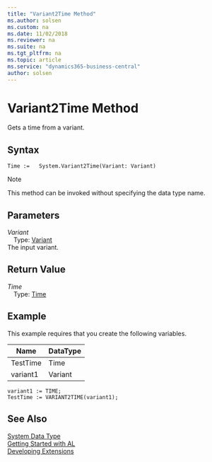 ```yaml
---
title: "Variant2Time Method"
ms.author: solsen
ms.custom: na
ms.date: 11/02/2018
ms.reviewer: na
ms.suite: na
ms.tgt_pltfrm: na
ms.topic: article
ms.service: "dynamics365-business-central"
author: solsen
---
```

[//]: # (START>DO_NOT_EDIT)
[//]: # (IMPORTANT:Do not edit any of the content between here and the END>DO_NOT_EDIT.)
[//]: # (Any modifications should be made in the .xml files in the ModernDev repo.)
# Variant2Time Method
Gets a time from a variant.

## Syntax
```
Time :=   System.Variant2Time(Variant: Variant)
```
> [!NOTE]  
> This method can be invoked without specifying the data type name.  
## Parameters
*Variant*  
&emsp;Type: [Variant](../variant/variant-data-type.md)  
The input variant.  


## Return Value
*Time*  
&emsp;Type: [Time](../time/time-data-type.md)  
  


[//]: # (IMPORTANT: END>DO_NOT_EDIT)

## Example  
 This example requires that you create the following variables.  

|Name|DataType|  
|----------|--------------|  
|TestTime|Time|  
|variant1|Variant|  

```  
variant1 := TIME;  
TestTime := VARIANT2TIME(variant1);  
```  


## See Also
[System Data Type](system-data-type.md)  
[Getting Started with AL](../../devenv-get-started.md)  
[Developing Extensions](../../devenv-dev-overview.md)